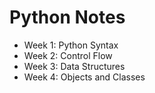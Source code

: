 # Python Notes

- Week 1: Python Syntax
- Week 2: Control Flow
- Week 3: Data Structures
- Week 4: Objects and Classes
